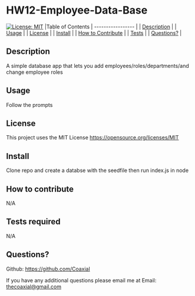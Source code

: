 # HW12-Employee-Data-Base 
     
[![License: MIT](https://img.shields.io/badge/License-MIT-yellow.svg)](https://opensource.org/licenses/MIT) 
  |Table of Contents
  | -----------------                                                                                     |
  | [Description](https://github.com/TheCoaxial/HW-Professional-README-Generator#description)             |
  | [Usage](https://github.com/TheCoaxial/HW-Professional-README-Generator#usage)                         |
  | [License](https://github.com/TheCoaxial/HW-Professional-README-Generator#license)                     |
  | [Install](https://github.com/TheCoaxial/HW-Professional-README-Generator#install)                     |
  | [How to Contribute](https://github.com/TheCoaxial/HW-Professional-README-Generator#how-to-contribute) |
  | [Tests](https://github.com/TheCoaxial/HW-Professional-README-Generator#tests-required)                |
  | [Questions?](https://github.com/TheCoaxial/HW-Professional-README-Generator#questions)                |

  ## Description
  A simple database app that lets you add employees/roles/departments/and change employee roles  
  
  ## Usage
  Follow the prompts

  ## License
  This project uses the MIT License 
           https://opensource.org/licenses/MIT
                  
    
  ## Install
  Clone repo and create a databse with the seedfile then run index.js in node   
    
  ## How to contribute
  N/A

  ## Tests required
  N/A
    
  ## Questions?
  Github: https://github.com/Coaxial

  If you have any additional questions please email me at
  Email: thecoaxial@gmail.com

  